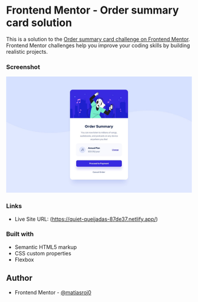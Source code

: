 # Frontend Mentor - Order summary card solution

This is a solution to the [Order summary card challenge on Frontend Mentor](https://www.frontendmentor.io/challenges/order-summary-component-QlPmajDUj). Frontend Mentor challenges help you improve your coding skills by building realistic projects. 

### Screenshot

![](./design/desktop-design.jpg)

### Links

- Live Site URL: (https://quiet-queijadas-87de37.netlify.app/)

### Built with

- Semantic HTML5 markup
- CSS custom properties
- Flexbox

## Author

- Frontend Mentor - [@matiasroj0](https://www.frontendmentor.io/profile/matiasroj0)
